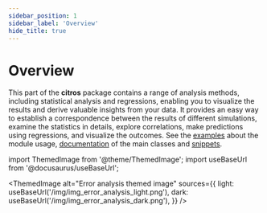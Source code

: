 ```yaml
---
sidebar_position: 1
sidebar_label: 'Overview'
hide_title: true
---
```

# Overview

This part of the **citros** package contains a range of analysis methods, including statistical analysis and regressions, enabling you to visualize the results and derive valuable insights from your data. It provides an easy way to establish a correspondence between the results of different simulations, examine the statistics in details, explore correlations, make predictions using regressions, and visualize the outcomes. See the [examples](error_analysis/getting_started_query_data.md) about the module usage, [documentation](../documentation/analysis/citros_data.md) of the main classes and [snippets](../snippets_doc/snippets_error_analysis.md).

import ThemedImage from '@theme/ThemedImage';
import useBaseUrl from '@docusaurus/useBaseUrl';

<ThemedImage
  alt="Error analysis themed image"
  sources={{
    light: useBaseUrl('/img/img_error_analysis_light.png'),
    dark: useBaseUrl('/img/img_error_analysis_dark.png'),
  }}
/>
